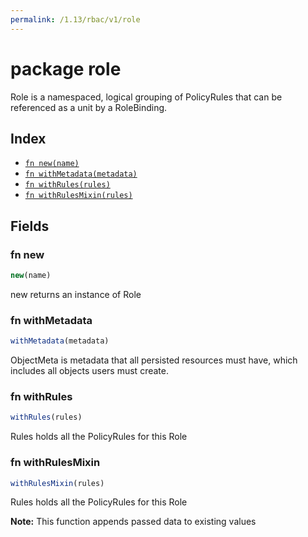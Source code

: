 ```yaml
---
permalink: /1.13/rbac/v1/role
---
```


# package role

Role is a namespaced, logical grouping of PolicyRules that can be referenced as a unit by a RoleBinding.

## Index

* [`fn new(name)`](#fn-new)
* [`fn withMetadata(metadata)`](#fn-withmetadata)
* [`fn withRules(rules)`](#fn-withrules)
* [`fn withRulesMixin(rules)`](#fn-withrulesmixin)

## Fields

### fn new

```ts
new(name)
```

new returns an instance of Role

### fn withMetadata

```ts
withMetadata(metadata)
```

ObjectMeta is metadata that all persisted resources must have, which includes all objects users must create.

### fn withRules

```ts
withRules(rules)
```

Rules holds all the PolicyRules for this Role

### fn withRulesMixin

```ts
withRulesMixin(rules)
```

Rules holds all the PolicyRules for this Role

**Note:** This function appends passed data to existing values